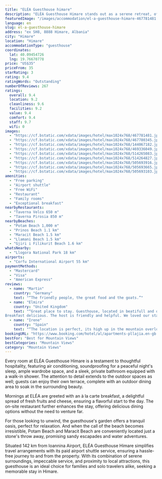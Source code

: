 ```yaml
---
title: "ELÉA Guesthouse himare"
description: "ELÉA Guesthouse Himare stands out as a serene retreat, offering guests a unique blend of comfort and scenic beauty, just a short distance from the pristine Prinos Beach."
featuredImage: "/images/accommodation/el-a-guesthouse-himare-467781481.jpg"
language: en
slug: el-a-guesthouse-himare
address: "ex SH8, 8888 Himare, Albania"
city: "Himare"
location: "Himare"
accommodationType: "guesthouse"
coordinates:
  lat: 40.09454726
  lng: 19.76670778
price: "US$35"
priceFrom: 35
starRating: 3
rating: 9.4
ratingWords: "Outstanding"
numberOfReviews: 267
ratings:
  overall: 9.4
  location: 9.2
  cleanliness: 9.6
  facilities: 9.2
  value: 9.4
  comfort: 9.4
  staff: 9.7
  wifi: 0
images:
  - "https://cf.bstatic.com/xdata/images/hotel/max1024x768/467781481.jpg?k=2f54848ecb7e3bb837cf42c2d4ece0c60e28bf8185db2a0e47d2ee1fd006db1c&o=&hp=1"
  - "https://cf.bstatic.com/xdata/images/hotel/max1024x768/467780345.jpg?k=7930ddaac91f96e49f631a6f2679e831d8ea2391f93be943c56a502fc0cb716f&o=&hp=1"
  - "https://cf.bstatic.com/xdata/images/hotel/max1024x768/144067182.jpg?k=4cc8303eb9ba12a955b2a5bda658ce4bb004ffaff0c07fff24d9a8e624163dca&o=&hp=1"
  - "https://cf.bstatic.com/xdata/images/hotel/max1024x768/469336049.jpg?k=ea275243eb58f75698c0411ff22d48cfba65a8382c23c4cd4eb8543088d02519&o=&hp=1"
  - "https://cf.bstatic.com/xdata/images/hotel/max1024x768/514265083.jpg?k=67ebd8e6e5cce86ac1aa012903a10477e3c1323fbaba4dd7d86185c34dbfa09f&o=&hp=1"
  - "https://cf.bstatic.com/xdata/images/hotel/max1024x768/514264827.jpg?k=ea218ca94be4a92a3f21f64c9958ecb6d9d505e083d87d6dc0d38caceca22af2&o=&hp=1"
  - "https://cf.bstatic.com/xdata/images/hotel/max1024x768/505693916.jpg?k=2de05325671878591ff70c646fd63716136b036b510c52bf0d97e4096300684c&o=&hp=1"
  - "https://cf.bstatic.com/xdata/images/hotel/max1024x768/505693665.jpg?k=6b87dc487613cec4c243e8ef4daa28a267de41aa3cf3c94f7d43eb0538ae61a7&o=&hp=1"
  - "https://cf.bstatic.com/xdata/images/hotel/max1024x768/505693103.jpg?k=3baf153c90a0684bf0226141a76746f89b87f121de034d9ef7654bd998d8d1db&o=&hp=1"
amenities:
  - "Free parking"
  - "Airport shuttle"
  - "Free WiFi"
  - "Restaurant"
  - "Family rooms"
  - "Exceptional breakfast"
nearbyRestaurants:
  - "Taverna Velco 650 m"
  - "Taverna Pirosia 850 m"
nearbyBeaches:
  - "Potam Beach 1,000 m"
  - "Prinos Beach 1.1 km"
  - "Maracit Beach 1.5 km"
  - "Llamani Beach 1.5 km"
  - "Gjiri i Filikurit Beach 1.6 km"
whatsNearby:
  - "Llogora National Park 18 km"
airports:
  - "Corfu International Airport 55 km"
paymentMethods:
  - "Mastercard"
  - "Visa"
  - "American Express"
reviews:
  - name: "Martin"
    country: "Germany"
    text: "“The friendly people, the great food and the goats.”"
  - name: "Elmira"
    country: "United Kingdom"
    text: "“Great place to stay. Guesthouse, located in beatifull and quite location. The room and bathroom were very clean and cosy.
Breakfast delicious. The host is friendly and helpful. We loved our stay. Thank you!”"
  - name: "Irene"
    country: "Spain"
    text: "“The location is perfect, its high up in the mountain overlooking the sea and the town. Sunset is amazing! Breakfast was great, all natural products + great service. And what's more, the restaurant is Greek and we had the best dinner of all the...”"
bookingURL: "https://www.booking.com/hotel/al/apartments-pllajia.en-gb.html?aid=8035640"
bestFor: "Best for Mountain Views"
bestCategories: "Mountain Views"
category: "Mountain Views"
---
```


Every room at ELÉA Guesthouse Himare is a testament to thoughtful hospitality, featuring air conditioning, soundproofing for a peaceful night's sleep, ample wardrobe space, and a sleek, private bathroom equipped with a walk-in shower. The attention to detail extends to the outdoor spaces as well; guests can enjoy their own terrace, complete with an outdoor dining area to soak in the surrounding beauty.

Mornings at ELÉA are greeted with an à la carte breakfast, a delightful spread of fresh fruits and cheese, ensuring a flavorful start to the day. The on-site restaurant further enhances the stay, offering delicious dining options without the need to venture far.

For those looking to unwind, the guesthouse's garden offers a tranquil oasis, perfect for relaxation. And when the call of the beach becomes irresistible, Potam Beach and Maracit Beach are conveniently located just a stone's throw away, promising sandy escapades and water adventures.

Situated 142 km from Ioannina Airport, ELÉA Guesthouse Himare simplifies travel arrangements with its paid airport shuttle service, ensuring a hassle-free journey to and from the property. With its combination of serene surroundings, impeccable service, and proximity to local attractions, this guesthouse is an ideal choice for families and solo travelers alike, seeking a memorable stay in Himare.